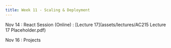 ```yaml
---
title: Week 11 - Scaling & Deployment
---
```


Nov 14
: React Session (Online)
  : [Lecture 17](assets/lectures/AC215 Lecture 17 Placeholder.pdf)

Nov 16
: Projects 


